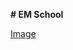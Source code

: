 **# EM School**

[Image](https://www.google.com/url?sa=i&url=https%3A%2F%2Fwww.gsminsark.com%2F2017%2F03%2Fimg-html.html&psig=AOvVaw1Z04vK_op_L7-76betT5KA&ust=1650672663312000&source=images&cd=vfe&ved=0CAwQjRxqFwoTCOCwsICxpvcCFQAAAAAdAAAAABAJ)
